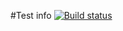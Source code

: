 #Test info
[![Build status](https://ci.appveyor.com/api/projects/status/opan7xvxh4vb8bfj?svg=true)](https://ci.appveyor.com/project/deminsvd/ci-temp-2)
